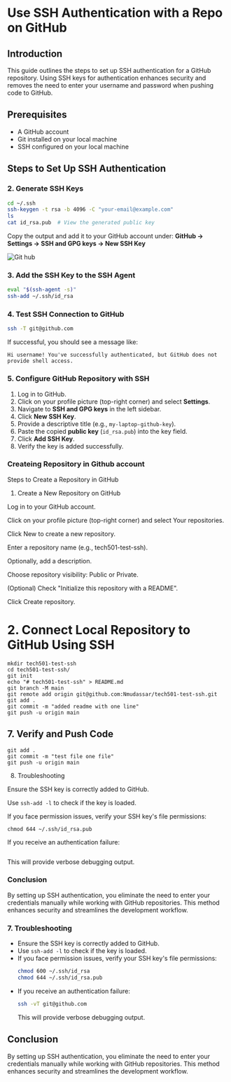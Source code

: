 # Use SSH Authentication with a Repo on GitHub

## Introduction

This guide outlines the steps to set up SSH authentication for a GitHub repository. Using SSH keys for authentication enhances security and removes the need to enter your username and password when pushing code to GitHub.

## Prerequisites

- A GitHub account
- Git installed on your local machine
- SSH configured on your local machine

## Steps to Set Up SSH Authentication

### 2. Generate SSH Keys

```sh
cd ~/.ssh
ssh-keygen -t rsa -b 4096 -C "your-email@example.com"
ls
cat id_rsa.pub  # View the generated public key
```

Copy the output and add it to your GitHub account under:
**GitHub -> Settings -> SSH and GPG keys -> New SSH Key**

![Git hub ](<../../../Pictures/Screenshots/Screenshot 2025-02-04 151455.png>)

### 3. Add the SSH Key to the SSH Agent

```sh
eval "$(ssh-agent -s)"
ssh-add ~/.ssh/id_rsa
```

### 4. Test SSH Connection to GitHub

```sh
ssh -T git@github.com
```

If successful, you should see a message like:

```
Hi username! You've successfully authenticated, but GitHub does not provide shell access.
```

### 5. Configure GitHub Repository with SSH

1. Log in to GitHub.
2. Click on your profile picture (top-right corner) and select **Settings**.
3. Navigate to **SSH and GPG keys** in the left sidebar.
4. Click **New SSH Key**.
5. Provide a descriptive title (e.g., `my-laptop-github-key`).
6. Paste the copied **public key** (`id_rsa.pub`) into the key field.
7. Click **Add SSH Key**.
8. Verify the key is added successfully.

### Createing Repository in Github account

Steps to Create a Repository in GitHub

1. Create a New Repository on GitHub

Log in to your GitHub account.

Click on your profile picture (top-right corner) and select Your repositories.

Click New to create a new repository.

Enter a repository name (e.g., tech501-test-ssh).

Optionally, add a description.

Choose repository visibility: Public or Private.

(Optional) Check "Initialize this repository with a README".

Click Create repository.

# 2. Connect Local Repository to GitHub Using SSH

```
mkdir tech501-test-ssh
cd tech501-test-ssh/
git init
echo "# tech501-test-ssh" > README.md
git branch -M main
git remote add origin git@github.com:Nmudassar/tech501-test-ssh.git
git add .
git commit -m "added readme with one line"
git push -u origin main

```

## 7. Verify and Push Code

```cd ~/onedrive/Documents/github/tech501-test-ssh
git add .
git commit -m "test file one file"
git push -u origin main
```

8. Troubleshooting

Ensure the SSH key is correctly added to GitHub.

Use `ssh-add -l` to check if the key is loaded.

If you face permission issues, verify your SSH key's file permissions:

```chmod 600 ~/.ssh/id_rsa
chmod 644 ~/.ssh/id_rsa.pub
```

If you receive an authentication failure:

```ssh -vT git@github.com

```

This will provide verbose debugging output.

### Conclusion

By setting up SSH authentication, you eliminate the need to enter your credentials manually while working with GitHub repositories. This method enhances security and streamlines the development workflow.

### 7. Troubleshooting

- Ensure the SSH key is correctly added to GitHub.
- Use `ssh-add -l` to check if the key is loaded.
- If you face permission issues, verify your SSH key's file permissions:
  ```sh
  chmod 600 ~/.ssh/id_rsa
  chmod 644 ~/.ssh/id_rsa.pub
  ```
- If you receive an authentication failure:
  ```sh
  ssh -vT git@github.com
  ```
  This will provide verbose debugging output.

## Conclusion

By setting up SSH authentication, you eliminate the need to enter your credentials manually while working with GitHub repositories. This method enhances security and streamlines the development workflow.
